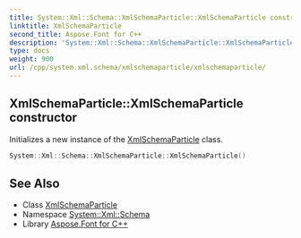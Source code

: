 ```yaml
---
title: System::Xml::Schema::XmlSchemaParticle::XmlSchemaParticle constructor
linktitle: XmlSchemaParticle
second_title: Aspose.Font for C++
description: 'System::Xml::Schema::XmlSchemaParticle::XmlSchemaParticle constructor. Initializes a new instance of the XmlSchemaParticle class in C++.'
type: docs
weight: 900
url: /cpp/system.xml.schema/xmlschemaparticle/xmlschemaparticle/
---
```

## XmlSchemaParticle::XmlSchemaParticle constructor


Initializes a new instance of the [XmlSchemaParticle](../) class.

```cpp
System::Xml::Schema::XmlSchemaParticle::XmlSchemaParticle()
```

## See Also

* Class [XmlSchemaParticle](../)
* Namespace [System::Xml::Schema](../../)
* Library [Aspose.Font for C++](../../../)
